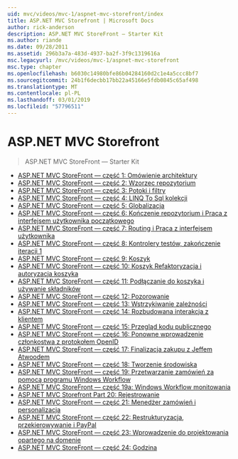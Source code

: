 ```yaml
---
uid: mvc/videos/mvc-1/aspnet-mvc-storefront/index
title: ASP.NET MVC Storefront | Microsoft Docs
author: rick-anderson
description: ASP.NET MVC StoreFront — Starter Kit
ms.author: riande
ms.date: 09/28/2011
ms.assetid: 296b3a7a-483d-4937-ba2f-3f9c1319616a
msc.legacyurl: /mvc/videos/mvc-1/aspnet-mvc-storefront
msc.type: chapter
ms.openlocfilehash: b6030c14980bfe86b04284160d2c1e4a5ccc8bf7
ms.sourcegitcommit: 24b1f6decbb17bb22a45166e5fdb0845c65af498
ms.translationtype: MT
ms.contentlocale: pl-PL
ms.lasthandoff: 03/01/2019
ms.locfileid: "57796511"
---
```

<a name="aspnet-mvc-storefront"></a>ASP.NET MVC Storefront
====================
> ASP.NET MVC StoreFront — Starter Kit


- [ASP.NET MVC StoreFront — część 1: Omówienie architektury](aspnet-mvc-storefront-part-1-architectural-discussion-and-overview.md)
- [ASP.NET MVC StoreFront — część 2: Wzorzec repozytorium](aspnet-mvc-storefront-part-2-the-repository-pattern.md)
- [ASP.NET MVC StoreFront — część 3: Potoki i filtry](aspnet-mvc-storefront-part-3-pipes-and-filters.md)
- [ASP.NET MVC StoreFront — część 4: LINQ To Sql kolekcji](aspnet-mvc-storefront-part-4-linq-to-sql-spike.md)
- [ASP.NET MVC StoreFront — część 5: Globalizacja](aspnet-mvc-storefront-part-5-globalization.md)
- [ASP.NET MVC StoreFront — część 6: Kończenie repozytorium i Praca z interfejsem użytkownika początkowego](aspnet-mvc-storefront-part-6-finishing-the-repository-and-initial-ui-work.md)
- [ASP.NET MVC StoreFront — część 7: Routing i Praca z interfejsem użytkownika](aspnet-mvc-storefront-part-7-routing-and-ui-work.md)
- [ASP.NET MVC StoreFront — część 8: Kontrolery testów, zakończenie iteracji 1](aspnet-mvc-storefront-part-8-testing-controllers-iteration-1-complete.md)
- [ASP.NET MVC StoreFront — część 9: Koszyk](aspnet-mvc-storefront-part-9-the-shopping-cart.md)
- [ASP.NET MVC StoreFront — część 10: Koszyk Refaktoryzacja i autoryzacja koszyka](aspnet-mvc-storefront-part-10-shopping-cart-refactor-and-authorization.md)
- [ASP.NET MVC StoreFront — część 11: Podłączanie do koszyka i używanie składników](aspnet-mvc-storefront-part-11-hooking-up-the-shopping-cart-and-using-components.md)
- [ASP.NET MVC StoreFront — część 12: Pozorowanie](aspnet-mvc-storefront-part-12-mocking.md)
- [ASP.NET MVC StoreFront — część 13: Wstrzykiwanie zależności](aspnet-mvc-storefront-part-13-dependency-injection.md)
- [ASP.NET MVC StoreFront — część 14: Rozbudowana interakcja z klientem](aspnet-mvc-storefront-part-14-rich-client-interaction.md)
- [ASP.NET MVC StoreFront — część 15: Przegląd kodu publicznego](aspnet-mvc-storefront-part-15-public-code-review.md)
- [ASP.NET MVC StoreFront — część 16: Ponowne wprowadzenie członkostwa z protokołem OpenID](aspnet-mvc-storefront-part-16-membership-redo-with-openid.md)
- [ASP.NET MVC StoreFront — część 17: Finalizacja zakupu z Jeffem Atwoodem](aspnet-mvc-storefront-part-17-checkout-with-jeff-atwood.md)
- [ASP.NET MVC StoreFront — część 18: Tworzenie środowiska](aspnet-mvc-storefront-part-18-creating-an-experience.md)
- [ASP.NET MVC StoreFront — część 19: Przetwarzanie zamówień za pomocą programu Windows Workflow](aspnet-mvc-storefront-part-19-processing-orders-with-windows-workflow.md)
- [ASP.NET MVC StoreFront — część 19a: Windows Workflow monitowania](aspnet-mvc-storefront-part-19a-windows-workflow-followup.md)
- [ASP.NET MVC Storefront Part 20: Rejestrowanie](aspnet-mvc-storefront-part-20-logging.md)
- [ASP.NET MVC StoreFront — część 21: Menedżer zamówień i personalizacja](aspnet-mvc-storefront-part-21-order-manager-and-personalization.md)
- [ASP.NET MVC StoreFront — część 22: Restrukturyzacja, przekierowywanie i PayPal](aspnet-mvc-storefront-part-22-restructuring-rerouting-and-paypal.md)
- [ASP.NET MVC StoreFront — część 23: Wprowadzenie do projektowania opartego na domenie](aspnet-mvc-storefront-part-23-getting-started-with-domain-driven-design.md)
- [ASP.NET MVC StoreFront — część 24: Godzina](aspnet-mvc-storefront-part-24-finis.md)
